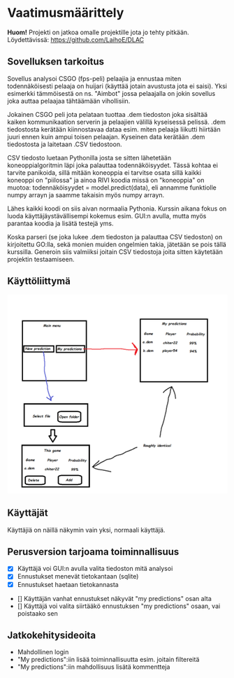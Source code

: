 # Vaatimusmäärittely

**Huom!** Projekti on jatkoa omalle projektille jota jo tehty pitkään. Löydettävissä: https://github.com/LaihoE/DLAC

## Sovelluksen tarkoitus

Sovellus analysoi CSGO (fps-peli) pelaajia ja ennustaa miten todennäköisesti pelaaja on 
huijari (käyttää jotain avustusta jota ei saisi). Yksi esimerkki  tämmöisestä on ns. "Aimbot" jossa
pelaajalla on jokin sovellus joka auttaa pelaajaa tähtäämään vihollisiin.

Jokainen CSGO peli jota pelataan tuottaa .dem tiedoston joka sisältää kaiken kommunikaation serverin ja
pelaajien välillä kyseisessä pelissä. .dem tiedostosta kerätään kiinnostavaa dataa esim. miten pelaaja liikutti
hiirtään juuri ennen kuin ampui toisen pelaajan. Kyseinen data kerätään .dem tiedostosta ja laitetaan .CSV 
tiedostoon.

CSV tiedosto luetaan Pythonilla josta se sitten lähetetään koneoppialgoritmin läpi joka palauttaa todennäköisyydet. 
Tässä kohtaa ei tarvite panikoida, sillä mitään koneoppia ei tarvitse osata sillä kaikki koneoppi on "piilossa" ja 
ainoa RIVI koodia missä on "koneoppia" on muotoa: todennäköisyydet = model.predict(data), eli annamme funktiolle numpy 
arrayn ja saamme takaisin myös numpy arrayn.

Lähes kaikki koodi on siis aivan normaalia Pythonia. Kurssin aikana fokus on luoda käyttäjäystävällisempi kokemus
esim. GUI:n avulla, mutta myös parantaa koodia ja lisätä testejä yms.

Koska parseri (se joka lukee .dem tiedoston ja palauttaa CSV tiedoston) on kirjoitettu GO:lla, sekä monien muiden ongelmien
takia, jätetään se pois tällä kurssilla. Generoin siis valmiiksi joitain CSV tiedostoja joita sitten käytetään projektin
testaamiseen. 

## Käyttöliittymä
![](./kuvat/kayttoliittyma.png)

## Käyttäjät

Käyttäjiä on näillä näkymin vain yksi, normaali käyttäjä.

## Perusversion tarjoama toiminnallisuus
- [x] Käyttäjä voi GUI:n avulla valita tiedoston mitä analysoi
- [x] Ennustukset menevät tietokantaan (sqlite)
- [x] Ennustukset haetaan tietokannasta
- [] Käyttäjän vanhat ennustukset näkyvät "my predictions" osan alta
- [] Käyttäjä voi valita siirtääkö ennustuksen "my predictions" osaan, vai poistaako sen

## Jatkokehitysideoita
- Mahdollinen login
- "My predictions":iin lisää toiminnallisuutta esim. joitain filtereitä
- "My predictions":iin mahdollisuus lisätä kommentteja

